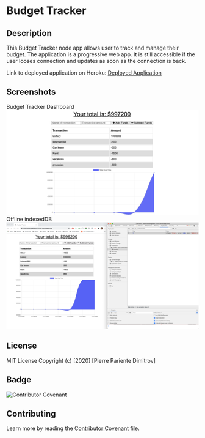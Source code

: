 # Budget Tracker

## Description
This Budget Tracker node app allows user to track and manage their budget. The application is a progressive web app. It is still accessible if the user looses connection and updates as soon as the connection is back. 

Link to deployed application on Heroku: [Deployed Application](https://obscure-everglades-51844.herokuapp.com/)

## Screenshots
Budget Tracker Dashboard
![Budget Tracker Dashboard](./screenshots/img1.png)
Offline indexedDB
![Offline indexedDB](./screenshots/img2.png)

## License
 MIT License
 Copyright (c) [2020] [Pierre Pariente Dimitrov]


## Badge
 ![Contributor Covenant](https://img.shields.io/badge/Contributor%20Covenant-v2.0%20adopted-ff69b4.svg)


## Contributing
 Learn more by reading the [Contributor Covenant](./CODE_OF_CONDUCT.md) file.
